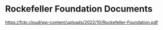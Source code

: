 # Rockefeller Foundation Documents

https://fckr.cloud/wp-content/uploads/2022/10/Rockefeller-Foundation.pdf

